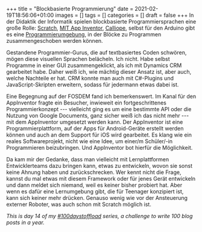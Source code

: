 +++
title = "Blockbasierte Programmierung"
date = 2021-02-19T18:56:06+01:00
images = []
tags = []
categories = []
draft = false
+++
In der Didaktik der Informatik spielen blockbasierte Programmiersprachen eine große Rolle: [Scratch](https://scratch.mit.edu/), [MIT App Inventor](https://appinventor.mit.edu/), [Calliope](https://lab.open-roberta.org/), selbst für den Arduino gibt es eine [Programmierumgebung](http://www.arduinoblocks.com/web/project/editordemo), in der Blöcke zu Programmen zusammengeschoben werden können.

Gestandene Programmier-Gurus, die auf textbasiertes Coden schwören, mögen diese visuellen Sprachen belächeln. Ich nicht. Habe selbst Programme in einer GUI zusammengeklickt, als ich mit Dynamics CRM gearbeitet habe. Daher weiß ich, wie mächtig dieser Ansatz ist, aber auch, welche Nachteile er hat. CRM konnte man auch mit C#-Plugins und JavaScript-Skripten erweitern, sodass für jedermann etwas dabei ist.

Eine Begegnung auf der FOSDEM fand ich bemerkenswert. Im Kanal für den AppInventor fragte ein Besucher, inwieweit ein fortgeschrittenes Programmierkonzept --- vielleicht ging es um eine bestimmte API oder die Nutzung von Google Documents, ganz sicher weiß ich das nicht mehr  --- mit dem AppInventor umgesetzt werden kann. Der AppInventor ist eine Programmierplattform, auf der Apps für Android-Geräte erstellt werden können und auch an dem Support für iOS wird gearbeitet. Es klang wie ein reales Softwareprojekt,  nicht wie eine Idee, um einer/m Schüler/-in Programmieren beizubringen. Und AppInventor bot hierfür die Möglichkeit.

Da kam mir der Gedanke, dass man vielleicht mit Lernplattformen Entwicklerteams dazu bringen kann, etwas zu entwickeln, wovon sie sonst keine Ahnung haben und zurückschrecken. Wer kennt nicht die Frage, kannst du mal etwas mit diesem Framework oder für jenes Gerät entwickeln und dann meldet sich niemand, weil es keiner bisher probiert hat. Aber wenn es dafür eine Lernumgebung gibt, die für Teenager konzipiert ist, kann sich keiner mehr drücken. Genauso wenig wie vor der Ansteuerung externer Roboter, was auch schon mit Scratch möglich ist.

_This is day 14 of my [#100daystoffload](https://100daystooffload.com/) series, a challenge to write 100 blog posts in a year._